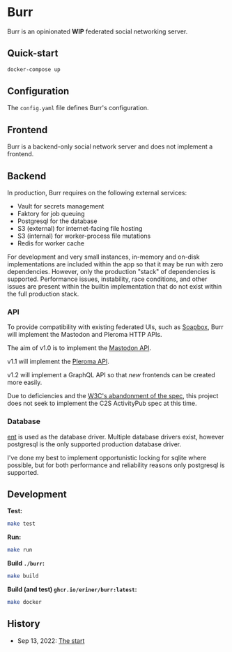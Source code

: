 # Burr

Burr is an opinionated **WIP** federated social networking server.

## Quick-start

```sh
docker-compose up
```

## Configuration

The `config.yaml` file defines Burr's configuration.

## Frontend

Burr is a backend-only social network server and does not implement a frontend.

## Backend

In production, Burr requires on the following external services:

* Vault for secrets management
* Faktory for job queuing
* Postgresql for the database
* S3 (external) for internet-facing file hosting
* S3 (internal) for worker-process file mutations
* Redis for worker cache

For development and very small instances, in-memory and on-disk implementations
are included within the app so that it may be run with zero dependencies. However,
only the production "stack" of dependencies is supported. Performance issues,
instability, race conditions, and other issues are present within the builtin
implementation that do not exist within the full production stack.

### API

To provide compatibility with existing federated UIs, such as [Soapbox](https://soapbox.pub/),
Burr will implement the Mastodon and Pleroma HTTP APIs.

The aim of v1.0 is to implement the [Mastodon API](https://docs.joinmastodon.org/api/).

v1.1 will implement the [Pleroma API](https://docs-develop.pleroma.social/backend/development/API/pleroma_api/).

v1.2 will implement a GraphQL API so that *new* frontends can be created more easily.

Due to deficiencies and the [W3C's abandonment of the spec](https://activitypub.rocks),
this project does not seek to implement the C2S ActivityPub spec at this time.

### Database

[ent](https://entgo.io/) is used as the database driver. Multiple database drivers
exist, however postgresql is the only supported production database driver.

I've done my best to implement opportunistic locking for sqlite where possible,
but for both performance and reliability reasons only postgresql is supported.

## Development

**Test:**

```sh
make test
```

**Run:**
```sh
make run
```

**Build `./burr`:**
```sh
make build
```

**Build (and test) `ghcr.io/eriner/burr:latest`:**
```sh
make docker
```

## History

* Sep 13, 2022: [The start](https://noagendasocial.com/@eriner/108993718610367766)
